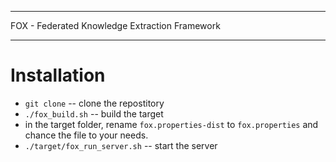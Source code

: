 ***
FOX - Federated Knowledge Extraction Framework
***

Installation
=====================


* `git clone` -- clone the repostitory
* `./fox_build.sh` -- build the target
* in the target folder, rename `fox.properties-dist` to `fox.properties` and chance the file to your needs.
* `./target/fox_run_server.sh` -- start the server
